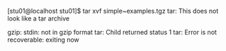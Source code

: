 [stu01@localhost stu01]$ tar xvf simple~examples.tgz
tar: This does not look like a tar archive

gzip: stdin: not in gzip format
tar: Child returned status 1
tar: Error is not recoverable: exiting now